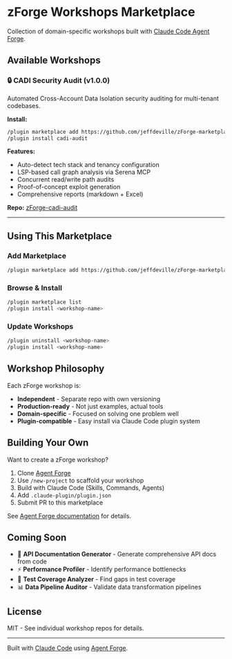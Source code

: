 # zForge Workshops Marketplace

Collection of domain-specific workshops built with [Claude Code Agent Forge](https://github.com/jeffdeville/agent-forge).

## Available Workshops

### 🔒 CADI Security Audit (v1.0.0)

Automated Cross-Account Data Isolation security auditing for multi-tenant codebases.

**Install:**
```bash
/plugin marketplace add https://github.com/jeffdeville/zForge-marketplace
/plugin install cadi-audit
```

**Features:**
- Auto-detect tech stack and tenancy configuration
- LSP-based call graph analysis via Serena MCP
- Concurrent read/write path audits
- Proof-of-concept exploit generation
- Comprehensive reports (markdown + Excel)

**Repo:** [zForge-cadi-audit](https://github.com/jeffdeville/zForge-cadi-audit)

---

## Using This Marketplace

### Add Marketplace

```bash
/plugin marketplace add https://github.com/jeffdeville/zForge-marketplace
```

### Browse & Install

```bash
/plugin marketplace list
/plugin install <workshop-name>
```

### Update Workshops

```bash
/plugin uninstall <workshop-name>
/plugin install <workshop-name>
```

## Workshop Philosophy

Each zForge workshop is:
- **Independent** - Separate repo with own versioning
- **Production-ready** - Not just examples, actual tools
- **Domain-specific** - Focused on solving one problem well
- **Plugin-compatible** - Easy install via Claude Code plugin system

## Building Your Own

Want to create a zForge workshop?

1. Clone [Agent Forge](https://github.com/jeffdeville/agent-forge)
2. Use `/new-project` to scaffold your workshop
3. Build with Claude Code (Skills, Commands, Agents)
4. Add `.claude-plugin/plugin.json`
5. Submit PR to this marketplace

See [Agent Forge documentation](https://github.com/jeffdeville/agent-forge) for details.

## Coming Soon

- 📝 **API Documentation Generator** - Generate comprehensive API docs from code
- ⚡ **Performance Profiler** - Identify performance bottlenecks
- 🧪 **Test Coverage Analyzer** - Find gaps in test coverage
- 📊 **Data Pipeline Auditor** - Validate data transformation pipelines

## License

MIT - See individual workshop repos for details.

---

Built with [Claude Code](https://claude.com/claude-code) using [Agent Forge](https://github.com/jeffdeville/agent-forge).
